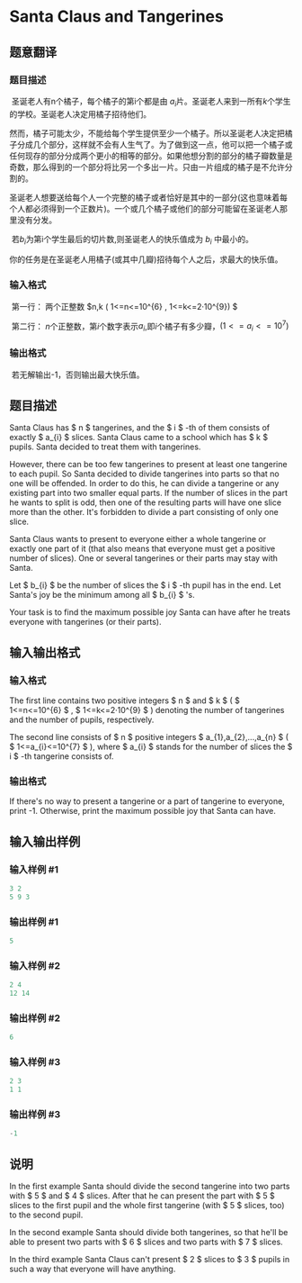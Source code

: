 # Santa Claus and Tangerines

## 题意翻译

### 题目描述

​ 圣诞老人有n个橘子，每个橘子的第i个都是由 $a_{i}$片。圣诞老人来到一所有$k$个学生的学校。圣诞老人决定用橘子招待他们。

​ 然而，橘子可能太少，不能给每个学生提供至少一个橘子。所以圣诞老人决定把橘子分成几个部分，这样就不会有人生气了。为了做到这一点，他可以把一个橘子或任何现存的部分分成两个更小的相等的部分。如果他想分割的部分的橘子瓣数量是奇数，那么得到的一个部分将比另一个多出一片。只由一片组成的橘子是不允许分割的。

​ 圣诞老人想要送给每个人一个完整的橘子或者恰好是其中的一部分(这也意味着每个人都必须得到一个正数片)。一个或几个橘子或他们的部分可能留在圣诞老人那里没有分发。

​ 若$b_{i}$为第i个学生最后的切片数,则圣诞老人的快乐值成为 $b_{i}$ 中最小的。

​ 你的任务是在圣诞老人用橘子(或其中几瓣)招待每个人之后，求最大的快乐值。

### 输入格式

​ 第一行： 两个正整数 $n,k ( 1<=n<=10^{6} , 1<=k<=2·10^{9}) $

​ 第二行： $n$个正整数，第$i$个数字表示$a_{i}$,即$i$个橘子有多少瓣，$( 1<=a_{i}<=10^{7})$

### 输出格式

​ 若无解输出-1，否则输出最大快乐值。

## 题目描述

Santa Claus has $ n $ tangerines, and the $ i $ -th of them consists of exactly $ a_{i} $ slices. Santa Claus came to a school which has $ k $ pupils. Santa decided to treat them with tangerines.

However, there can be too few tangerines to present at least one tangerine to each pupil. So Santa decided to divide tangerines into parts so that no one will be offended. In order to do this, he can divide a tangerine or any existing part into two smaller equal parts. If the number of slices in the part he wants to split is odd, then one of the resulting parts will have one slice more than the other. It's forbidden to divide a part consisting of only one slice.

Santa Claus wants to present to everyone either a whole tangerine or exactly one part of it (that also means that everyone must get a positive number of slices). One or several tangerines or their parts may stay with Santa.

Let $ b_{i} $ be the number of slices the $ i $ -th pupil has in the end. Let Santa's joy be the minimum among all $ b_{i} $ 's.

Your task is to find the maximum possible joy Santa can have after he treats everyone with tangerines (or their parts).

## 输入输出格式

### 输入格式

The first line contains two positive integers $ n $ and $ k $ ( $ 1<=n<=10^{6} $ , $ 1<=k<=2·10^{9} $ ) denoting the number of tangerines and the number of pupils, respectively.

The second line consists of $ n $ positive integers $ a_{1},a_{2},...,a_{n} $ ( $ 1<=a_{i}<=10^{7} $ ), where $ a_{i} $ stands for the number of slices the $ i $ -th tangerine consists of.

### 输出格式

If there's no way to present a tangerine or a part of tangerine to everyone, print -1. Otherwise, print the maximum possible joy that Santa can have.

## 输入输出样例

### 输入样例 #1

```cpp
3 2
5 9 3

```
### 输出样例 #1

```cpp
5

```
### 输入样例 #2

```cpp
2 4
12 14

```
### 输出样例 #2

```cpp
6

```
### 输入样例 #3

```cpp
2 3
1 1

```
### 输出样例 #3

```cpp
-1

```
## 说明

In the first example Santa should divide the second tangerine into two parts with $ 5 $ and $ 4 $ slices. After that he can present the part with $ 5 $ slices to the first pupil and the whole first tangerine (with $ 5 $ slices, too) to the second pupil.

In the second example Santa should divide both tangerines, so that he'll be able to present two parts with $ 6 $ slices and two parts with $ 7 $ slices.

In the third example Santa Claus can't present $ 2 $ slices to $ 3 $ pupils in such a way that everyone will have anything.

